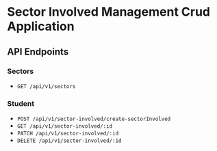 # Sector Involved Management Crud Application

## API Endpoints

### Sectors

- `GET /api/v1/sectors`

### Student

- `POST /api/v1/sector-involved/create-sectorInvolved`
- `GET /api/v1/sector-involved/:id`
- `PATCH /api/v1/sector-involved/:id`
- `DELETE /api/v1/sector-involved/:id`
